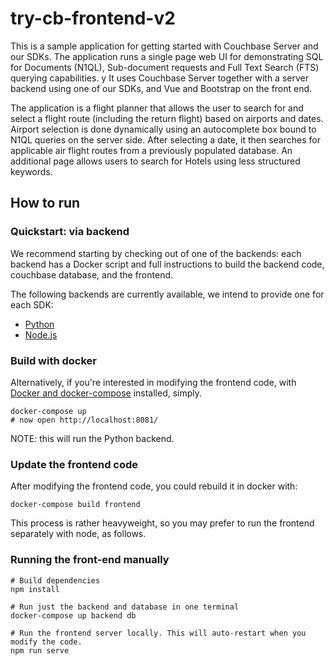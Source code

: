 # try-cb-frontend-v2

This is a sample application for getting started with Couchbase Server and our SDKs.
The application runs a single page web UI for demonstrating SQL for Documents (N1QL), Sub-document requests and Full Text Search (FTS) querying capabilities. y
It uses Couchbase Server together with a server backend using one of our SDKs, and Vue and Bootstrap on the front end.

The application is a flight planner that allows the user to search for and select a flight route (including the return flight) based on airports and dates.
Airport selection is done dynamically using an autocomplete box bound to N1QL queries on the server side. After selecting a date, it then searches for applicable air flight routes from a previously populated database. An additional page allows users to search for Hotels using less structured keywords.

## How to run

### Quickstart: via backend

We recommend starting by checking out of one of the backends:
each backend has a Docker script and full instructions to build the backend code, couchbase database, and the frontend.

The following backends are currently available, we intend to provide one for each SDK:

 * [Python](https://github.com/couchbaselabs/try-cb-python/)
 * [Node.js](https://github.com/couchbaselabs/try-cb-nodejs/)

 <!--
 * [Java](https://github.com/couchbaselabs/try-cb-java)
 * [PHP](https://github.com/couchbaselabs/try-cb-php/)
 * [.Net](https://github.com/couchbaselabs/try-cb-dotnet/)
 -->

 ### Build with docker

Alternatively, if you're interested in modifying the frontend code, with
[Docker and docker-compose](https://docs.docker.com/compose/install/) installed, simply.

    docker-compose up
    # now open http://localhost:8081/

NOTE: this will run the Python backend.

### Update the frontend code

After modifying the frontend code, you could rebuild it in docker with:

    docker-compose build frontend

This process is rather heavyweight, so you may prefer to run the frontend separately with node, as follows.

### Running the front-end manually

    # Build dependencies
    npm install

    # Run just the backend and database in one terminal
    docker-compose up backend db

    # Run the frontend server locally. This will auto-restart when you modify the code.
    npm run serve